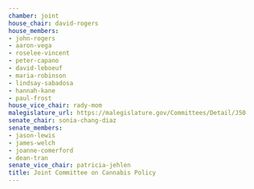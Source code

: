 ```yaml
---
chamber: joint
house_chair: david-rogers
house_members:
- john-rogers
- aaron-vega
- roselee-vincent
- peter-capano
- david-leboeuf
- maria-robinson
- lindsay-sabadosa
- hannah-kane
- paul-frost
house_vice_chair: rady-mom
malegislature_url: https://malegislature.gov/Committees/Detail/J50
senate_chair: sonia-chang-diaz
senate_members:
- jason-lewis
- james-welch
- joanne-comerford
- dean-tran
senate_vice_chair: patricia-jehlen
title: Joint Committee on Cannabis Policy
---
```

